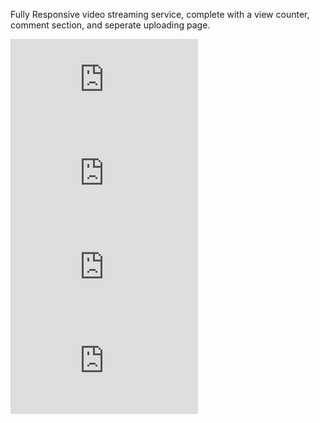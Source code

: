 Fully Responsive video streaming service, complete with a view counter, comment section, and seperate uploading page.

![alt text](https://github.com/nickyiie/nicteha-pinkus-brainflix/blob/master/sprint-three/client/src/assets/Images/2.0%20-%20SPRINT%201%20-%20BrainFlix%20Desk%20-%20Home.pdf?raw=true)
![alt text](https://github.com/nickyiie/nicteha-pinkus-brainflix/blob/master/sprint-three/client/src/assets/Images/2.2%20-%20SPRINT%201%20-%20BrainFlix%20Mobile%20-%20Home.pdf?raw=true)
![alt text](https://github.com/nickyiie/nicteha-pinkus-brainflix/blob/master/sprint-three/client/src/assets/Images/2.3%20-%20SPRINT%202%20-%20BrainFlix%20Desk%20-%20Upload.pdf?raw=true)
![alt text](https://github.com/nickyiie/nicteha-pinkus-brainflix/blob/master/sprint-three/client/src/assets/Images/2.5%20-%20SPRINT%202%20-%20BrainFlix%20Mobile%20-%20Upload.pdf?raw=true)
